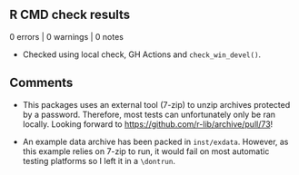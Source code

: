 ## R CMD check results

0 errors | 0 warnings | 0 notes

* Checked using local check, GH Actions and `check_win_devel()`.

## Comments

* This packages uses an external tool (7-zip) to unzip archives protected by a password. 
Therefore, most tests can unfortunately only be ran locally. Looking forward to https://github.com/r-lib/archive/pull/73!

* An example data archive has been packed in `inst/exdata`. However, as this example relies on 7-zip to run, it would fail on most automatic testing platforms so I left it in a `\dontrun`. 
